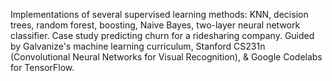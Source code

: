 Implementations of several supervised learning methods: KNN, decision trees, random forest, boosting, Naive Bayes, two-layer neural network classifier. Case study predicting churn for a ridesharing company. Guided by Galvanize's machine learning curriculum, Stanford CS231n (Convolutional Neural Networks for Visual Recognition), & Google Codelabs for TensorFlow.
